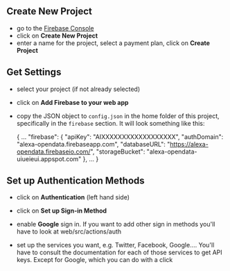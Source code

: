 ## Create New Project

* go to the [Firebase Console](https://console.firebase.google.com/)
* click on **Create New Project**
* enter a name for the project, select a payment plan, click on **Create Project**

## Get Settings

* select your project (if not already selected)
* click on **Add Firebase to your web app**
* copy the JSON object to `config.json` in the home folder of this project,
  specifically in the `firebase` section. It will look something like this:

    {
        …
        "firebase": {
            "apiKey": "AIXXXXXXXXXXXXXXXXXX",
            "authDomain": "alexa-opendata.firebaseapp.com",
            "databaseURL": "https://alexa-opendata.firebaseio.com/",
            "storageBucket": "alexa-opendata-uiueieui.appspot.com"
        },
        …
    }

## Set up Authentication Methods

* click on **Authentication** (left hand side)
* click on **Set up Sign-in Method**
* enable **Google** sign in. 
  If you want to add other sign in methods you&apos;ll 
  have to look at web/src/actions/auth 

* set up the services you want, e.g. Twitter, Facebook, Google…. 
  You&apos;ll have to consult the documentation for each of
  those services to get API keys. Except for Google, which 
  you can do with a click
